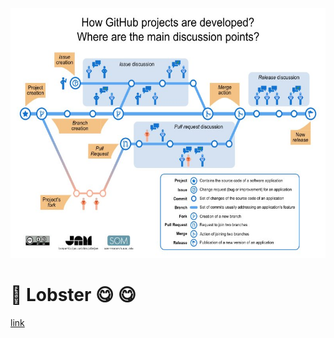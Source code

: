 <p align="right">
<img src="../../images/Github-EN.jpg"  height="400" />
</p>

# 🦞 Lobster 😋 😋

[link](readme.md)
